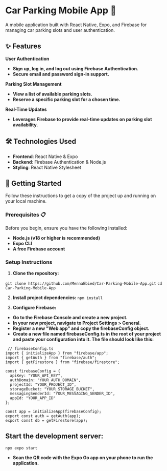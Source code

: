 # Car Parking Mobile App 🚗
A mobile application built with React Native, Expo, and Firebase for managing car parking slots and user authentication.


## ✨ Features
**User Authentication**
- **Sign up, log in, and log out using Firebase Authentication.**
- **Secure email and password sign-in support.**

**Parking Slot Management**
- **View a list of available parking slots.**
- **Reserve a specific parking slot for a chosen time.**

**Real-Time Updates**
- **Leverages Firebase to provide real-time updates on parking slot availability.**
  

## 🛠️ Technologies Used
- **Frontend**: React Native & Expo
- **Backend**: Firebase Authentication & Node.js
- **Styling**: React Native Stylesheet
  

## 🚀 Getting Started
Follow these instructions to get a copy of the project up and running on your local machine.

### Prerequisites 📋
Before you begin, ensure you have the following installed:

- **Node.js (v18 or higher is recommended)**
- **Expo CLI**
- **A free Firebase account**

### Setup Instructions
1. **Clone the repository:**

```git clone https://github.com/MennaEbied/Car-Parking-Mobile-App.git```
```cd Car-Parking-Mobile-App```


2. **Install project dependencies:**
```npm install```

3. **Configure Firebase:**

- **Go to the Firebase Console and create a new project.**
- **In your new project, navigate to Project Settings > General.**
- **Register a new "Web app" and copy the firebaseConfig object.**
- **Create a new file named firebaseConfig.ts in the root of your project and paste your configuration into it. The file should look like this:**
```
 // firebaseConfig.ts
import { initializeApp } from "firebase/app";
import { getAuth } from "firebase/auth";
import { getFirestore } from "firebase/firestore";

const firebaseConfig = {
  apiKey: "YOUR_API_KEY",
  authDomain: "YOUR_AUTH_DOMAIN",
  projectId: "YOUR_PROJECT_ID",
  storageBucket: "YOUR_STORAGE_BUCKET",
  messagingSenderId: "YOUR_MESSAGING_SENDER_ID",
  appId: "YOUR_APP_ID"
};

const app = initializeApp(firebaseConfig);
export const auth = getAuth(app);
export const db = getFirestore(app);
```

## Start the development server:

```npx expo start```
- **Scan the QR code with the Expo Go app on your phone to run the application.**
